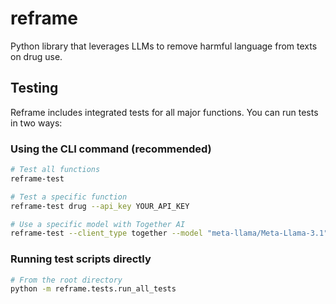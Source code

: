 # reframe
Python library that leverages LLMs to remove harmful language from texts on drug use.

## Testing

Reframe includes integrated tests for all major functions. You can run tests in two ways:

### Using the CLI command (recommended)

```bash
# Test all functions
reframe-test

# Test a specific function
reframe-test drug --api_key YOUR_API_KEY

# Use a specific model with Together AI
reframe-test --client_type together --model "meta-llama/Meta-Llama-3.1" 
```

### Running test scripts directly
```bash
# From the root directory
python -m reframe.tests.run_all_tests